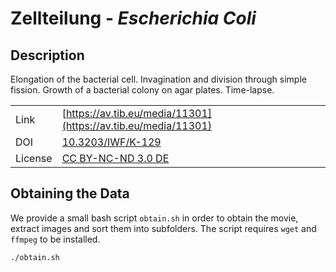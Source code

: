 # Zellteilung - _Escherichia Coli_

## Description
Elongation of the bacterial cell.
Invagination and division through simple fission.
Growth of a bacterial colony on agar plates.
Time-lapse.

| | |
|:---|---|
| Link | [https://av.tib.eu/media/11301](https://av.tib.eu/media/11301) |
| DOI | [10.3203/IWF/K-129](https://doi.org/10.3203/IWF/K-129) |
| License | [CC BY-NC-ND 3.0 DE](https://creativecommons.org/licenses/by-nc-nd/3.0/de/deed.en) |

## Obtaining the Data
We provide a small bash script `obtain.sh` in order to obtain the movie, extract images and sort
them into subfolders.
The script requires `wget` and `ffmpeg` to be installed.

```bash
./obtain.sh
```
